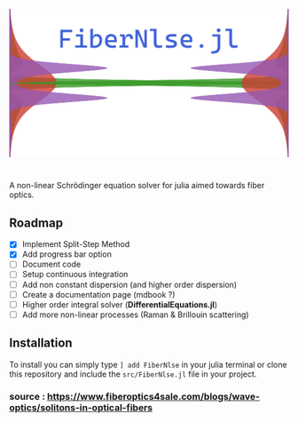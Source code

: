 <p align="center">
<img src="logo.png" />
</p>

# 
 A non-linear Schrödinger equation solver for julia aimed towards fiber optics.

## Roadmap

- [x] Implement Split-Step Method
- [x] Add progress bar option
- [ ] Document code
- [ ] Setup continuous integration
- [ ] Add non constant dispersion (and higher order dispersion)
- [ ] Create a documentation page (mdbook ?)
- [ ] Higher order integral solver (**DifferentialEquations.jl**)
- [ ] Add more non-linear processes (Raman & Brillouin scattering)

## Installation
To install you can simply type `] add FiberNlse` in your julia terminal or clone this repository and include the `src/FiberNlse.jl` file in your project.

### source : https://www.fiberoptics4sale.com/blogs/wave-optics/solitons-in-optical-fibers